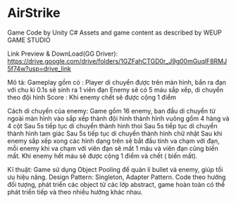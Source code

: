 # AirStrike
Game Code by Unity C#
Assets and game content as described by WEUP GAME STUDIO

Link Preview & DownLoad(GG Driver): https://drive.google.com/drive/folders/1GZFahCTGD0r_J9g00mGuqlF8RMJ5f74w?usp=drive_link

Mô tả: 
 Gameplay gồm có :
 Player di chuyển được trên màn hình, bắn ra đạn với chu kì 0.1s sẽ sinh ra 1 viên đạn
 Enemy sẽ có 5 máu sắp xếp, di chuyển theo đội hình
 Score : Khi enemy chết sẽ được cộng 1 điểm

 Cách di chuyển của enemy:
 Game gồm 16 enemy, ban đầu di chuyển từ ngoài màn hình vào sắp xếp thành đội hình thành hình vuông gồm 4 hàng và 4 cột
 Sau 5s tiếp tục di chuyển thành hình thoi
 Sau 5s tiếp tục di chuyển thành hình tam giác
 Sau 5s tiếp tục di chuyển thành hình chữ nhật
 Sau khi enemy sắp xếp xong các hình dạng trên sẽ bắt đầu tính va chạm với đạn, mỗi enemy khi va chạm với viên đạn sẽ mất 1 máu và viên đạn cũng biến mất. Khi enemy hết máu sẽ được cộng 1 điểm và chết ( biến mất). 

Kĩ thuật:
 Game sử dụng Object Pooling để quản lí bullet và enemy, giúp tối ưu hiệu năng.
 Design Pattern: Singleton, Adapter Pattern.
 Code theo hướng đối tượng, phát triển các object từ các lớp abstract, game hoàn toàn có thể phát triển tiếp và theo nhiều hướng khác nhau.
